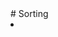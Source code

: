 <html>
  <head>
  # Sorting
  </head>
  <body>
  <li><a href="https://github.com/ErnestGDeo/Sorting/blob/2c372e067ce2aac41c9c9a534b8e120380377d8b/Sorting/Bubbleshort.c"> <i class="A"></i> </a></li>
  </body>
</html>
